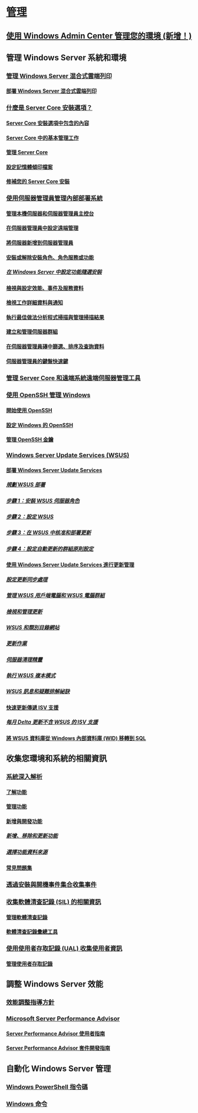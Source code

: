 # [管理](manage-windows-server.yml)
## [使用 Windows Admin Center 管理您的環境 (新增！)](../manage/windows-admin-center/overview.md)
## 管理 Windows Server 系統和環境
### [管理 Windows Server 混合式雲端列印](hybrid-cloud-print/hybrid-cloud-print-overview.md)
#### [部署 Windows Server 混合式雲端列印](hybrid-cloud-print/hybrid-cloud-print-deploy.md)
### [什麼是 Server Core 安裝選項？](server-core/what-is-server-core.md)
#### [Server Core 安裝選項中包含的內容](server-core/server-core-roles-and-services.md)
#### [Server Core 中的基本管理工作](server-core/server-core-administer.md)
#### [管理 Server Core](server-core/server-core-manage.md)
#### [設定記憶體傾印檔案](server-core/server-core-memory-dump.md)
#### [修補您的 Server Core 安裝](server-core/server-core-servicing.md)
### [使用伺服器管理員管理內部部署系統](server-manager/server-manager.md)
#### [管理本機伺服器和伺服器管理員主控台](server-manager/manage-the-local-server-and-the-server-manager-console.md)
#### [在伺服器管理員中設定遠端管理](server-manager/configure-remote-management-in-server-manager.md)
#### [將伺服器新增到伺服器管理員](server-manager/add-servers-to-server-manager.md)
#### [安裝或解除安裝角色、角色服務或功能](server-manager/install-or-uninstall-roles-role-services-or-features.md)
##### [在 Windows Server 中設定功能隨選安裝](server-manager/configure-features-on-demand-in-windows-server.md)
#### [檢視與設定效能、事件及服務資料](server-manager/view-and-configure-performance-event-and-service-data.md)
#### [檢視工作詳細資料與通知](server-manager/view-task-details-and-notifications.md)
#### [執行最佳做法分析程式掃描與管理掃描結果](server-manager/run-best-practices-analyzer-scans-and-manage-scan-results.md)
#### [建立和管理伺服器群組](server-manager/create-and-manage-server-groups.md)
#### [在伺服器管理員磚中篩選、排序及查詢資料](server-manager/filter-sort-and-query-data-in-server-manager-tiles.md)
#### [伺服器管理員的鍵盤快速鍵](server-manager/keyboard-shortcuts-for-server-manager.md)
### [管理 Server Core 和遠端系統遠端伺服器管理工具](../remote/remote-server-administration-tools.md)
### [使用 OpenSSH 管理 Windows](OpenSSH/OpenSSH_Overview.md)
#### [開始使用 OpenSSH](OpenSSH/OpenSSH_Install_FirstUse.md)
#### [設定 Windows 的 OpenSSH](OpenSSH/OpenSSH_Server_Configuration.md)
#### [管理 OpenSSH 金鑰](OpenSSH/OpenSSH_KeyManagement.md)
### [Windows Server Update Services (WSUS)](windows-server-update-services/get-started/windows-server-update-services-wsus.md)
#### [部署 Windows Server Update Services](windows-server-update-services/deploy/deploy-windows-server-update-services.md)
##### [規劃 WSUS 部署](windows-server-update-services/plan/plan-your-wsus-deployment.md)
##### [步驟 1：安裝 WSUS 伺服器角色](windows-server-update-services/deploy/1-install-the-wsus-server-role.md)
##### [步驟 2：設定 WSUS](windows-server-update-services/deploy/2-configure-wsus.md)
##### [步驟 3：在 WSUS 中核准和部署更新](windows-server-update-services/deploy/3-approve-and-deploy-updates-in-wsus.md)
##### [步驟 4：設定自動更新的群組原則設定](windows-server-update-services/deploy/4-configure-group-policy-settings-for-automatic-updates.md)
#### [使用 Windows Server Update Services 進行更新管理](windows-server-update-services/manage/update-management-with-windows-server-update-services.md)
##### [設定更新同步處理](windows-server-update-services/manage/setting-up-update-synchronizations.md)
##### [管理 WSUS 用戶端電腦和 WSUS 電腦群組](windows-server-update-services/manage/managing-wsus-client-computers-and-wsus-computer-groups.md)
##### [檢視和管理更新](windows-server-update-services/manage/viewing-and-managing-updates.md)
##### [WSUS 和類別目錄網站](windows-server-update-services/manage/wsus-and-the-catalog-site.md)
##### [更新作業](windows-server-update-services/manage/updates-operations.md)
##### [伺服器清理精靈](windows-server-update-services/manage/the-server-cleanup-wizard.md)
##### [執行 WSUS 複本模式](windows-server-update-services/manage/running-wsus-replica-mode.md)
##### [WSUS 訊息和疑難排解祕訣](windows-server-update-services/manage/wsus-messages-and-troubleshooting-tips.md)
#### [快速更新傳遞 ISV 支援](windows-server-update-services/deploy/express-update-delivery-isv-support.md)
##### [每月 Delta 更新不含 WSUS 的 ISV 支援](windows-server-update-services/deploy/monthly-delta-update-isv-support-without-WSUS.md)
#### [將 WSUS 資料庫從 Windows 內部資料庫 (WID) 移轉到 SQL](windows-server-update-services/manage/wid-to-sql-migration.md)

## 收集您環境和系統的相關資訊
### [系統深入解析](..\manage\system-insights\overview.md)
#### [了解功能](..\manage\system-insights\understanding-capabilities.md)
#### [管理功能](..\manage\system-insights\managing-capabilities.md)
#### [新增與開發功能](..\manage\system-insights\adding-and-developing-capabilities.md)
##### [新增、移除和更新功能](..\manage\system-insights\add-remove-update-capabilities.md)
##### [選擇功能資料來源](..\manage\system-insights\data-sources.md)
#### [常見問題集](..\manage\system-insights\faq.md)
### [透過安裝與開機事件集合收集事件](Get-started-with-Setup-and-Boot-Event-Collection.md)
### [收集軟體清查記錄 (SIL) 的相關資訊](software-inventory-logging/get-started-with-software-inventory-logging.md)
#### [管理軟體清查記錄](software-inventory-logging/manage-software-inventory-logging.md)
#### [軟體清查記錄彙總工具](software-inventory-logging/software-inventory-logging-aggregator.md)
### [使用使用者存取記錄 (UAL) 收集使用者資訊](user-access-logging/get-started-with-user-access-logging.md)
#### [管理使用者存取記錄](user-access-logging/manage-user-access-logging.md)

## 調整 Windows Server 效能
### [效能調整指導方針](performance-tuning/index.md)
### [Microsoft Server Performance Advisor](server-performance-advisor/microsoft-server-performance-advisor.md)
#### [Server Performance Advisor 使用者指南](server-performance-advisor/server-performance-advisor-users-guide.md)
#### [Server Performance Advisor 套件開發指南](server-performance-advisor/server-performance-advisor-pack-development-guide.md)

## 自動化 Windows Server 管理
### [Windows PowerShell 指令碼](/powershell/scripting/overview)
### [Windows 命令](windows-commands/windows-commands.md)
